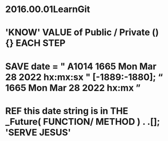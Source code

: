 # 2016.00.01LearnGit
# 'KNOW' VALUE of Public / Private () {} EACH STEP ##
# SAVE date = " A1014 1665 Mon Mar 28 2022 hx:mx:sx " [-1889:-1880]; “ 1665 Mon Mar 28 2022 hx:mx ”
# REF this date string is in THE _Future( FUNCTION/ METHOD ) <CATEGORY> . .[]; 'SERVE JESUS'
